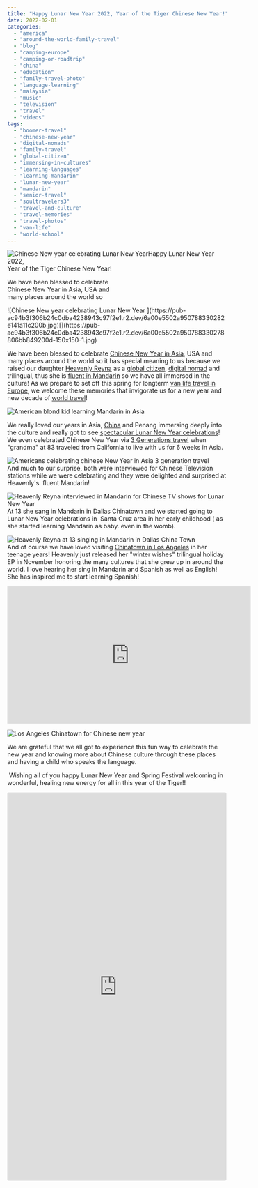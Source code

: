 ```yaml
---
title: "Happy Lunar New Year 2022, Year of the Tiger Chinese New Year!"
date: 2022-02-01
categories: 
  - "america"
  - "around-the-world-family-travel"
  - "blog"
  - "camping-europe"
  - "camping-or-roadtrip"
  - "china"
  - "education"
  - "family-travel-photo"
  - "language-learning"
  - "malaysia"
  - "music"
  - "television"
  - "travel"
  - "videos"
tags: 
  - "boomer-travel"
  - "chinese-new-year"
  - "digital-nomads"
  - "family-travel"
  - "global-citizen"
  - "immersing-in-cultures"
  - "learning-languages"
  - "learning-mandarin"
  - "lunar-new-year"
  - "mandarin"
  - "senior-travel"
  - "soultravelers3"
  - "travel-and-culture"
  - "travel-memories"
  - "travel-photos"
  - "van-life"
  - "world-school"
---
```


![Chinese New year celebrating Lunar New Year ](https://pub-ac94b3f306b24c0dba4238943c97f2e1.r2.dev/6a00e5502a950788330278806908d5200d.jpg)Happy Lunar New Year 2022,  
Year of the Tiger Chinese New Year!  
  
We have been blessed to celebrate  
Chinese New Year in Asia, USA and  
many places around the world so

<!--more--> ![Chinese New year celebrating Lunar New Year ](https://pub-ac94b3f306b24c0dba4238943c97f2e1.r2.dev/6a00e5502a950788330282e141a11c200b.jpg)[](https://pub-ac94b3f306b24c0dba4238943c97f2e1.r2.dev/6a00e5502a950788330278806bb849200d-150x150-1.jpg)

We have been blessed to celebrate [Chinese New Year in Asia](http://soultravelers3new.local/2011/02/20-stunning-photos-chinese-new-year-georgetown-penang.html), USA and many places around the world so it has special meaning to us because we raised our daughter [Heavenly Reyna](https://www.heavenlyreyna.com) as a [global citizen](https://frugaltraveler.blogs.nytimes.com/2009/11/11/qa-with-jeanne-dee-the-nomadic-family-traveler/?mtrref=undefined&gwh=6B8973A9992D2EE29F7408B5D0C75922&gwt=pay&assetType=PAYWALL "NYT interviews soultravelers 3 global nomad pioneers"), [digital nomad](http://soultravelers3new.local/2009/04/how-to-travel-the-world-as-a-digital-nomad-family.html) and trilingual, thus she is [fluent in Mandarin](http://soultravelers3new.local/2013/06/fluent-mandarin.html) so we have all immersed in the culture! As we prepare to set off this spring for longterm [van life travel in Europe](http://soultravelers3new.local/2022/01/americans-van-life-in-europe-2022.html#more), we welcome these memories that invigorate us for a new year and new decade of [world travel](http://soultravelers3new.local/2010/03/long-term-family-travel-homeschool-roadschool-world-school-digitalnomad-lifestyle-design-virtual-.html)!   
  
![American blond kid learning Mandarin in Asia ](https://pub-ac94b3f306b24c0dba4238943c97f2e1.r2.dev/6a00e5502a9507883302942f96c238200c.jpg)  
  
We really loved our years in Asia, [China](http://soultravelers3new.local/china/) and Penang immersing deeply into the culture and really got to see [spectacular Lunar New Year celebrations](https://www.youtube.com/watch?v=fwbU_OGfSQg)! We even celebrated Chinese New Year via [3 Generations travel](http://soultravelers3new.local/2011/01/traveling-with-grandma-3-generation-travel.html) when "grandma" at 83 traveled from California to live with us for 6 weeks in Asia.   
  
[](https://pub-ac94b3f306b24c0dba4238943c97f2e1.r2.dev/6a00e5502a9507883302942f9a8c46200c-300x203-1.jpg)![Americans celebrating chinese New Year in Asia 3 generation travel ](https://pub-ac94b3f306b24c0dba4238943c97f2e1.r2.dev/6a00e5502a950788330282e141a22b200b.jpg)  
And much to our surprise, both were interviewed for Chinese Television stations while we were celebrating and they were delighted and surprised at Heavenly's  fluent Mandarin!   
  
![Heavenly Reyna interviewed in Mandarin for Chinese TV shows for Lunar New Year](https://pub-ac94b3f306b24c0dba4238943c97f2e1.r2.dev/6a00e5502a950788330282e141a24f200b.jpg)  
At 13 she sang in Mandarin in Dallas Chinatown and we started going to Lunar New Year celebrations in  Santa Cruz area in her early childhood ( as she started learning Mandarin as baby. even in the womb).   
  
![Heavenly Reyna at 13 singing in Mandarin in Dallas China Town](https://pub-ac94b3f306b24c0dba4238943c97f2e1.r2.dev/6a00e5502a9507883302942f96c358200c.png)  
And of course we have loved visiting [Chinatown in Los Angeles](http://soultravelers3new.local/2019/02/exploring-china-town-los-angeles-chinese-new-year-.html) in her teenage years! Heavenly just released her "winter wishes" trilingual holiday EP in November honoring the many cultures that she grew up in around the world. I love hearing her sing in Mandarin and Spanish as well as English! She has inspired me to start learning Spanish!  
  

<iframe allow="accelerometer; autoplay; clipboard-write; encrypted-media; gyroscope; picture-in-picture" allowfullscreen frameborder="0" height="315" src="https://www.youtube.com/embed/75mpfqGrO_c?start=417" title="YouTube video player" width="560"></iframe>

  
  
![Los Angeles Chinatown for Chinese new year ](https://pub-ac94b3f306b24c0dba4238943c97f2e1.r2.dev/6a00e5502a950788330282e141a367200b.jpg)  
  
We are grateful that we all got to experience this fun way to celebrate the new year and knowing more about Chinese culture through these places and having a child who speaks the language.  
  
 Wishing all of you happy Lunar New Year and Spring Festival welcoming in wonderful, healing new energy for all in this year of the Tiger!!  
  

<iframe allowfullscreen="true" allowtransparency="true" class="instagram-media instagram-media-rendered" data-instgrm-payload-id="instagram-media-payload-1" frameborder="0" height="889" id="instagram-embed-1" scrolling="no" src="https://www.instagram.com/p/B7tljiWBxd1/embed/captioned/?cr=1&v=14&wp=1080&rd=https%3A%2F%2Fwww.typepad.com&rp=%2Fsite%2Fblogs%2F6a00e5502a9507883300e5502a95098833%2Fpost%2F6a00e5502a9507883302942f96c01d200c%2Fedit%3Fsaved%3De#%7B%22ci%22%3A1%2C%22os%22%3A10454%7D" style="max-width: 540px; width: calc(100% - 2px); background-color: white; border-top-left-radius: 3px; border-top-right-radius: 3px; border-bottom-right-radius: 3px; border-bottom-left-radius: 3px; border: 1px solid #dbdbdb; box-shadow: none; display: block; margin: 0px 0px 12px; min-width: 326px; padding: 0px;"></iframe>

<script src="//www.instagram.com/embed.js"></script>
